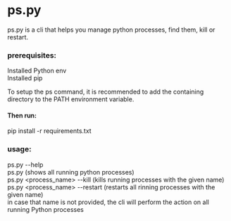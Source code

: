 # ps.py
ps.py is a cli that helps you manage python processes, find them, kill or restart.

### prerequisites:
Installed Python env </br>
Installed pip

To setup the ps command, it is recommended to add the containing directory to the PATH environment variable.

#### Then run:

pip install -r requirements.txt

### usage:</br>
ps.py --help </br>
ps.py (shows all running python processes)</br>
ps.py <process_name> --kill (kills running processes with the given name)</br>
ps.py <process_name> --restart (restarts all rinning processes with the given name)</br>
in case that name is not provided, the cli will perform the action on all running Python processes</br>
